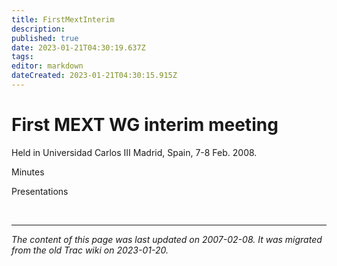 ```yaml
---
title: FirstMextInterim
description: 
published: true
date: 2023-01-21T04:30:19.637Z
tags: 
editor: markdown
dateCreated: 2023-01-21T04:30:15.915Z
---
```


# First MEXT WG interim meeting
Held in Universidad Carlos III Madrid, Spain, 7-8 Feb. 2008.

Minutes

Presentations

&nbsp;
&nbsp;
&nbsp;

---

*The content of this page was last updated on 2007-02-08. It was migrated from the old Trac wiki on 2023-01-20.*